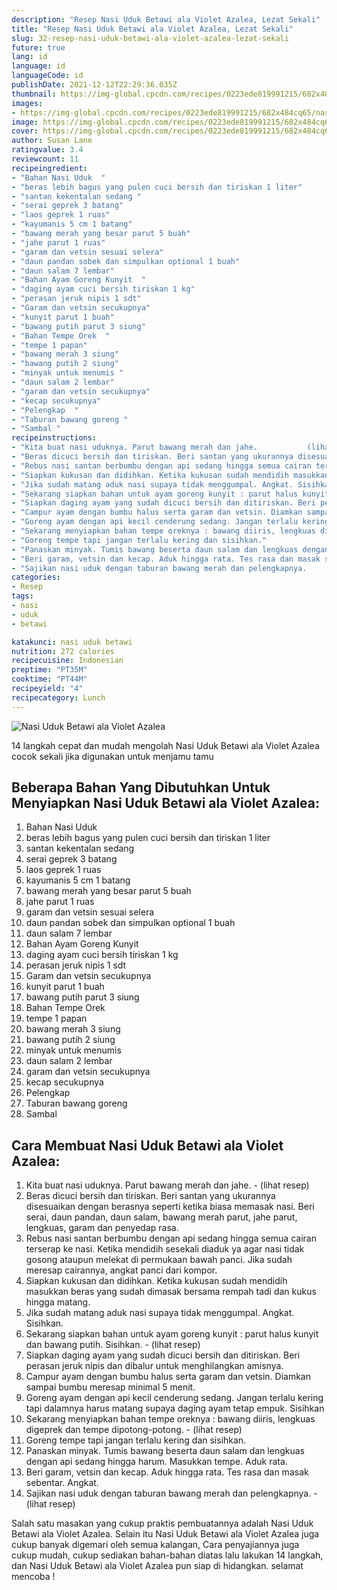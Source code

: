 ```yaml
---
description: "Resep Nasi Uduk Betawi ala Violet Azalea, Lezat Sekali"
title: "Resep Nasi Uduk Betawi ala Violet Azalea, Lezat Sekali"
slug: 32-resep-nasi-uduk-betawi-ala-violet-azalea-lezat-sekali
future: true
lang: id
language: id
languageCode: id
publishDate: 2021-12-12T22:29:36.035Z 
thumbnail: https://img-global.cpcdn.com/recipes/0223ede819991215/682x484cq65/nasi-uduk-betawi-ala-violet-azalea-foto-resep-utama.png
images:
- https://img-global.cpcdn.com/recipes/0223ede819991215/682x484cq65/nasi-uduk-betawi-ala-violet-azalea-foto-resep-utama.png
image: https://img-global.cpcdn.com/recipes/0223ede819991215/682x484cq65/nasi-uduk-betawi-ala-violet-azalea-foto-resep-utama.png
cover: https://img-global.cpcdn.com/recipes/0223ede819991215/682x484cq65/nasi-uduk-betawi-ala-violet-azalea-foto-resep-utama.png
author: Susan Lane
ratingvalue: 3.4
reviewcount: 11
recipeingredient:
- "Bahan Nasi Uduk  "
- "beras lebih bagus yang pulen cuci bersih dan tiriskan 1 liter"
- "santan kekentalan sedang "
- "serai geprek 3 batang"
- "laos geprek 1 ruas"
- "kayumanis 5 cm 1 batang"
- "bawang merah yang besar parut 5 buah"
- "jahe parut 1 ruas"
- "garam dan vetsin sesuai selera"
- "daun pandan sobek dan simpulkan optional 1 buah"
- "daun salam 7 lembar"
- "Bahan Ayam Goreng Kunyit  "
- "daging ayam cuci bersih tiriskan 1 kg"
- "perasan jeruk nipis 1 sdt"
- "Garam dan vetsin secukupnya"
- "kunyit parut 1 buah"
- "bawang putih parut 3 siung"
- "Bahan Tempe Orek  "
- "tempe 1 papan"
- "bawang merah 3 siung"
- "bawang putih 2 siung"
- "minyak untuk menumis "
- "daun salam 2 lembar"
- "garam dan vetsin secukupnya"
- "kecap secukupnya"
- "Pelengkap  "
- "Taburan bawang goreng "
- "Sambal "
recipeinstructions:
- "Kita buat nasi uduknya. Parut bawang merah dan jahe.           (lihat resep)"
- "Beras dicuci bersih dan tiriskan. Beri santan yang ukurannya disesuaikan dengan berasnya seperti ketika biasa memasak nasi. Beri serai, daun pandan, daun salam, bawang merah parut, jahe parut, lengkuas, garam dan penyedap rasa."
- "Rebus nasi santan berbumbu dengan api sedang hingga semua cairan terserap ke nasi. Ketika mendidih sesekali diaduk ya agar nasi tidak gosong ataupun melekat di permukaan bawah panci. Jika sudah meresap cairannya, angkat panci dari kompor."
- "Siapkan kukusan dan didihkan. Ketika kukusan sudah mendidih masukkan beras yang sudah dimasak bersama rempah tadi dan kukus hingga matang."
- "Jika sudah matang aduk nasi supaya tidak menggumpal. Angkat. Sisihkan."
- "Sekarang siapkan bahan untuk ayam goreng kunyit : parut halus kunyit dan bawang putih. Sisihkan.           (lihat resep)"
- "Siapkan daging ayam yang sudah dicuci bersih dan ditiriskan. Beri perasan jeruk nipis dan dibalur untuk menghilangkan amisnya."
- "Campur ayam dengan bumbu halus serta garam dan vetsin. Diamkan sampai bumbu meresap minimal 5 menit."
- "Goreng ayam dengan api kecil cenderung sedang. Jangan terlalu kering tapi dalamnya harus matang supaya daging ayam tetap empuk. Sisihkan"
- "Sekarang menyiapkan bahan tempe oreknya : bawang diiris, lengkuas digeprek dan tempe dipotong-potong.           (lihat resep)"
- "Goreng tempe tapi jangan terlalu kering dan sisihkan."
- "Panaskan minyak. Tumis bawang beserta daun salam dan lengkuas dengan api sedang hingga harum. Masukkan tempe. Aduk rata."
- "Beri garam, vetsin dan kecap. Aduk hingga rata. Tes rasa dan masak sebentar. Angkat."
- "Sajikan nasi uduk dengan taburan bawang merah dan pelengkapnya.           (lihat resep)"
categories:
- Resep
tags:
- nasi
- uduk
- betawi

katakunci: nasi uduk betawi 
nutrition: 272 calories
recipecuisine: Indonesian
preptime: "PT35M"
cooktime: "PT44M"
recipeyield: "4"
recipecategory: Lunch
---
```



![Nasi Uduk Betawi ala Violet Azalea](https://img-global.cpcdn.com/recipes/0223ede819991215/682x484cq65/nasi-uduk-betawi-ala-violet-azalea-foto-resep-utama.png)

14 langkah cepat dan mudah mengolah  Nasi Uduk Betawi ala Violet Azalea cocok sekali jika digunakan untuk menjamu tamu

<!--inarticleads1-->

## Beberapa Bahan Yang Dibutuhkan Untuk Menyiapkan Nasi Uduk Betawi ala Violet Azalea:

1. Bahan Nasi Uduk  
1. beras lebih bagus yang pulen cuci bersih dan tiriskan 1 liter
1. santan kekentalan sedang 
1. serai geprek 3 batang
1. laos geprek 1 ruas
1. kayumanis 5 cm 1 batang
1. bawang merah yang besar parut 5 buah
1. jahe parut 1 ruas
1. garam dan vetsin sesuai selera
1. daun pandan sobek dan simpulkan optional 1 buah
1. daun salam 7 lembar
1. Bahan Ayam Goreng Kunyit  
1. daging ayam cuci bersih tiriskan 1 kg
1. perasan jeruk nipis 1 sdt
1. Garam dan vetsin secukupnya
1. kunyit parut 1 buah
1. bawang putih parut 3 siung
1. Bahan Tempe Orek  
1. tempe 1 papan
1. bawang merah 3 siung
1. bawang putih 2 siung
1. minyak untuk menumis 
1. daun salam 2 lembar
1. garam dan vetsin secukupnya
1. kecap secukupnya
1. Pelengkap  
1. Taburan bawang goreng 
1. Sambal 



<!--inarticleads2-->

## Cara Membuat Nasi Uduk Betawi ala Violet Azalea:

1. Kita buat nasi uduknya. Parut bawang merah dan jahe. -           (lihat resep)
1. Beras dicuci bersih dan tiriskan. Beri santan yang ukurannya disesuaikan dengan berasnya seperti ketika biasa memasak nasi. Beri serai, daun pandan, daun salam, bawang merah parut, jahe parut, lengkuas, garam dan penyedap rasa.
1. Rebus nasi santan berbumbu dengan api sedang hingga semua cairan terserap ke nasi. Ketika mendidih sesekali diaduk ya agar nasi tidak gosong ataupun melekat di permukaan bawah panci. Jika sudah meresap cairannya, angkat panci dari kompor.
1. Siapkan kukusan dan didihkan. Ketika kukusan sudah mendidih masukkan beras yang sudah dimasak bersama rempah tadi dan kukus hingga matang.
1. Jika sudah matang aduk nasi supaya tidak menggumpal. Angkat. Sisihkan.
1. Sekarang siapkan bahan untuk ayam goreng kunyit : parut halus kunyit dan bawang putih. Sisihkan. -           (lihat resep)
1. Siapkan daging ayam yang sudah dicuci bersih dan ditiriskan. Beri perasan jeruk nipis dan dibalur untuk menghilangkan amisnya.
1. Campur ayam dengan bumbu halus serta garam dan vetsin. Diamkan sampai bumbu meresap minimal 5 menit.
1. Goreng ayam dengan api kecil cenderung sedang. Jangan terlalu kering tapi dalamnya harus matang supaya daging ayam tetap empuk. Sisihkan
1. Sekarang menyiapkan bahan tempe oreknya : bawang diiris, lengkuas digeprek dan tempe dipotong-potong. -           (lihat resep)
1. Goreng tempe tapi jangan terlalu kering dan sisihkan.
1. Panaskan minyak. Tumis bawang beserta daun salam dan lengkuas dengan api sedang hingga harum. Masukkan tempe. Aduk rata.
1. Beri garam, vetsin dan kecap. Aduk hingga rata. Tes rasa dan masak sebentar. Angkat.
1. Sajikan nasi uduk dengan taburan bawang merah dan pelengkapnya. -           (lihat resep)




Salah satu masakan yang cukup praktis pembuatannya adalah  Nasi Uduk Betawi ala Violet Azalea. Selain itu  Nasi Uduk Betawi ala Violet Azalea  juga cukup banyak digemari oleh semua kalangan, Cara penyajiannya juga cukup mudah, cukup sediakan bahan-bahan diatas lalu lakukan 14 langkah, dan  Nasi Uduk Betawi ala Violet Azalea  pun siap di hidangkan. selamat mencoba !
